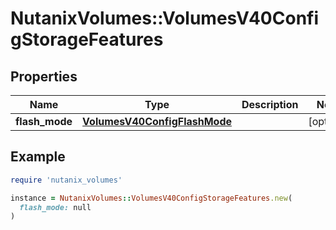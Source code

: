# NutanixVolumes::VolumesV40ConfigStorageFeatures

## Properties

| Name | Type | Description | Notes |
| ---- | ---- | ----------- | ----- |
| **flash_mode** | [**VolumesV40ConfigFlashMode**](VolumesV40ConfigFlashMode.md) |  | [optional] |

## Example

```ruby
require 'nutanix_volumes'

instance = NutanixVolumes::VolumesV40ConfigStorageFeatures.new(
  flash_mode: null
)
```

